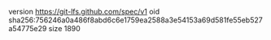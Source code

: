 version https://git-lfs.github.com/spec/v1
oid sha256:756246a0a486f8abd6c6e1759ea2588a3e54153a69d581fe55eb527a54775e29
size 1890
